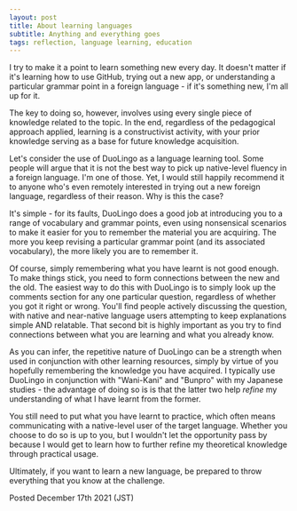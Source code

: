 ```yaml
---
layout: post
title: About learning languages
subtitle: Anything and everything goes
tags: reflection, language learning, education
---
```

I try to make it a point to learn something new every day. It doesn't matter if it's learning how to use GitHub, trying out a new app, or understanding a particular grammar point in a foreign language - if it's something new, I'm all up for it.

The key to doing so, however, involves using every single piece of knowledge related to the topic. In the end, regardless of the pedagogical approach applied, learning is a constructivist activity, with your prior knowledge serving as a base for future knowledge acquisition.

Let's consider the use of DuoLingo as a language learning tool. Some people will argue that it is not the best way to pick up native-level fluency in a foreign language. I'm one of those. Yet, I would still happily recommend it to anyone who's even remotely interested in trying out a new foreign language, regardless of their reason. Why is this the case?

It's simple - for its faults, DuoLingo does a good job at introducing you to a range of vocabulary and grammar points, even using nonsensical scenarios to make it easier for you to remember the material you are acquiring. The more you keep revising a particular grammar point (and its associated vocabulary), the more likely you are to remember it.

Of course, simply remembering what you have learnt is not good enough. To make things stick, you need to form connections between the new and the old. The easiest way to do this with DuoLingo is to simply look up the comments section for any one particular question, regardless of whether you got it right or wrong. You'll find people actively discussing the question, with native and near-native language users attempting to keep explanations simple AND relatable. That second bit is highly important as you try to find connections between what you are learning and what you already know.

As you can infer, the repetitive nature of DuoLingo can be a strength when used in conjunction with other learning resources, simply by virtue of you hopefully remembering the knowledge you have acquired. I typically use DuoLingo in conjunction with "Wani-Kani" and "Bunpro" with my Japanese studies - the advantage of doing so is is that the latter two help <i>refine</i> my understanding of what I have learnt from the former.

You still need to put what you have learnt to practice, which often means communicating with a native-level user of the target language. Whether you choose to do so is up to you, but I wouldn't let the opportunity pass by because I would get to learn how to further refine my theoretical knowledge through practical usage.

Ultimately, if you want to learn a new language, be prepared to throw everything that you know at the challenge.

Posted December 17th 2021 (JST)
